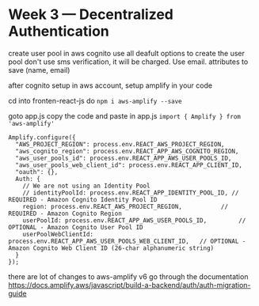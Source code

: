 # Week 3 — Decentralized Authentication

create user pool in aws cognito
use all deafult options to create the user pool
don't use sms verification, it will be charged. Use email.
attributes to save (name, email)

after cognito setup in aws account, setup amplify  in your code

cd into fronten-react-js
do `npm i aws-amplify --save`

goto app.js
copy the code and paste in app.js `import { Amplify } from 'aws-amplify'`

```
Amplify.configure({
  "AWS_PROJECT_REGION": process.env.REACT_AWS_PROJECT_REGION,
  "aws_cognito_region": process.env.REACT_APP_AWS_COGNITO_REGION,
  "aws_user_pools_id": process.env.REACT_APP_AWS_USER_POOLS_ID,
  "aws_user_pools_web_client_id": process.env.REACT_APP_CLIENT_ID,
  "oauth": {},
  Auth: {
    // We are not using an Identity Pool
    // identityPoolId: process.env.REACT_APP_IDENTITY_POOL_ID, // REQUIRED - Amazon Cognito Identity Pool ID
    region: process.env.REACT_AWS_PROJECT_REGION,           // REQUIRED - Amazon Cognito Region
    userPoolId: process.env.REACT_APP_AWS_USER_POOLS_ID,         // OPTIONAL - Amazon Cognito User Pool ID
    userPoolWebClientId: process.env.REACT_APP_AWS_USER_POOLS_WEB_CLIENT_ID,   // OPTIONAL - Amazon Cognito Web Client ID (26-char alphanumeric string)
  }
});
```


there are lot of changes to aws-amplify v6
go through the documentation
https://docs.amplify.aws/javascript/build-a-backend/auth/auth-migration-guide